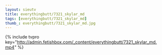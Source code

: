 ```yaml
--- 
layout: sieutv
title: everythingbutt/7321_skylar_md
tags: [everythingbutt/7321_skylar_md]
thumb_: everythingbutt/7321_skylar_md.jpg
---
```

{% include tvpro key="http://admin.fetishbox.com/_content/everythingbutt/7321_skylar_md.mp4" %} 
